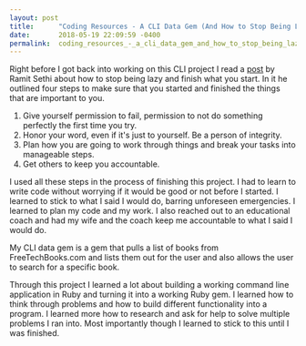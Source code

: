 ```yaml
---
layout: post
title:      "Coding Resources - A CLI Data Gem (And How to Stop Being Lazy)"
date:       2018-05-19 22:09:59 -0400
permalink:  coding_resources_-_a_cli_data_gem_and_how_to_stop_being_lazy
---
```


Right before I got back into working on this CLI project I read a [post](https://www.iwillteachyoutoberich.com/blog/how-do-i-stop-being-lazy/) by Ramit Sethi about how to stop being lazy and finish what you start. In it he outlined four steps to make sure that you started and finished the things that are important to you.

1. Give yourself permission to fail, permission to not do something perfectly the first time you try.
2. Honor your word, even if it's just to yourself. Be a person of integrity.
3. Plan how you are going to work through things and break your tasks into manageable steps.
4. Get others to keep you accountable.

I used all these steps in the process of finishing this project. I had to learn to write code without worrying if it would be good or not before I started. I learned to stick to what I said I would do, barring unforeseen emergencies. I learned to plan my code and my work. I also reached out to an educational coach and had my wife and the coach keep me accountable to what I said I would do.

My CLI data gem is a gem that pulls a list of books from FreeTechBooks.com and lists them out for the user and also allows the user to search for a specific book.

Through this project I learned a lot about building a working command line application in Ruby and turning it into a working Ruby gem. I learned how to think through problems and how to build different functionality into a program. I learned more how to research and ask for help to solve multiple problems I ran into. Most importantly though I learned to stick to this until I was finished.
